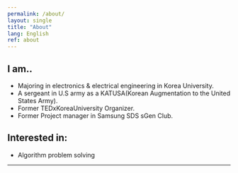 ```yaml
---
permalink: /about/
layout: single
title: "About"
lang: English
ref: about
---
```


## I am..

- Majoring in electronics & electrical engineering in Korea University.
- A sergeant in U.S army as a KATUSA(Korean Augmentation to the United States Army).
- Former TEDxKoreaUniversity Organizer.
- Former Project manager in Samsung SDS sGen Club.

## Interested in:

- Algorithm problem solving


---

